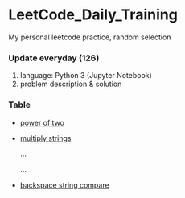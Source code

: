 # LeetCode_Daily_Training
My personal leetcode practice, random selection
### Update everyday (126)
1) language: Python 3 (Jupyter Notebook)
2) problem description & solution 
### Table
* [power of two](https://github.com/xlyue92/LeetCode_Daily_Training/blob/master/%20power%20of%20two.ipynb)
* [multiply strings](https://github.com/xlyue92/LeetCode_Daily_Training/blob/master/multiply%20strings.ipynb)

     ...
     
     ...
   
* [backspace string compare](https://github.com/xlyue92/LeetCode_Daily_Training/blob/master/backspace%20string%20compare.ipynb)
